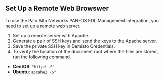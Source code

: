  ## Set Up a Remote Web Browswer
 To use the Palo Alto Networks PAN-OS EDL Management integration, you need to set up a remote web server.
 1. Set up a remote server with Apache.
 2. Generate a pair of SSH keys and send the keys to the Apache server.
 3. Save the private SSH key in Demisto Credentials.
 4. To verify the location of the document root where the files are stored, run the following command.
   - **CentOS**: `"httpd -S"` 
   - **Ubuntu**: `apcahe2 -S"`
